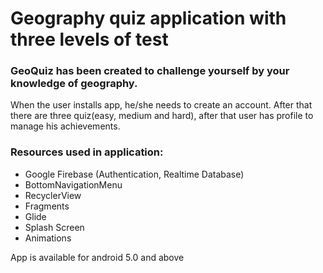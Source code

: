 # Geography quiz application with three levels of test

### GeoQuiz has been created to challenge yourself by your knowledge of geography.

When the user installs app, he/she needs to create an account. After that there are three quiz(easy, medium and hard), after that user has profile to manage his achievements.

### Resources used in application:
* Google Firebase (Authentication, Realtime Database) 
* BottomNavigationMenu
* RecyclerView
* Fragments
* Glide
* Splash Screen
* Animations


App is available for android 5.0 and above

